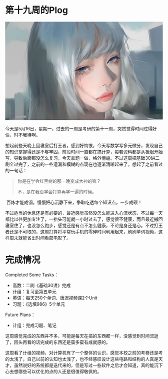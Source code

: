 # 第十九周的Plog

![](source/19/preface.jpg)

​		今天是5月16日，星期一，过去的一周是考研的第十一周，突然觉得时间过得好快，时不我待啊。

​		想起前些天晚上回寝室后打王者，感到好悔恨，今天写数学写多元微分，发现自己的知识掌握得还是不够牢固，前段时间一直都在搞计算，每套资料都是从极限开始写，导致后面都没怎么复习，今天拿题一做，格外懵逼。不过这周把基础30讲二刷全过完了，之前的一些遗漏和模糊的点现在也逐渐清晰起来了。想起了之前看过的一句话：

>  你是在学会红黑树的那一晚变成大神的嘛？
> 
>  不，是在我没学会打算再学一遍的时候。

​		百炼才能成钢，慢慢把心沉静下来，争取吃透每个知识点，一步成硕！

​		不过适当的休息还是有必要的，最近感觉虽然没怎么能进入心流状态，不过每一天都比以往更加专注了，一抬头可能就一小时过去了，感觉很不健康，而且最近搬回寝室住了，也没怎么跑步，感觉还是有点不怎么健康，不论是身还是心。不过打王者还是不可取的，这周打算将平常玩手机的零碎时间利用起来，刷刷单词视频，这样周末就能省出时间看部电影了。



# 完成情况

Completed Some Tasks：

- 高数：二刷《基础30讲》完成
- 计组：复习至第五单元
- 英语：每天250个单词、唐迟视频课2个Unit
- 习题：《选填986》5个单元

Future Plans：

- 计组：完成习题、笔记

​		这周感觉完成的东西并不多，可能是每天在搞的东西都一样，没感觉到时间流逝了，回头再看的话完成的东西还是蛮多蛮有成就感的。

​		这周看了计组的视频，对计算机有了一个整体的认识，感觉本校之前的考卷还是考的太浅了，自己以前的认知也太浅了，也不经感叹设计这些电路和结构的人真是天才，虽然说好的系统都是迭代来的，但是写过一些软件之后才会知道，真的能沉下心去想哪些可以优化的点的人还是很值得敬佩的。



